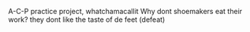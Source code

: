 A-C-P practice project, whatchamacallit
Why dont shoemakers eat their work? they dont like the taste of de feet (defeat)